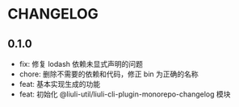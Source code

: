 # CHANGELOG

## 0.1.0

<!--hash:5faf50d8ca11379d9458de467468ddd5407d28fb-->

- fix: 修复 lodash 依赖未显式声明的问题
- chore: 删除不需要的依赖和代码，修正 bin 为正确的名称
- feat: 基本实现生成的功能
- feat: 初始化 @liuli-util/liuli-cli-plugin-monorepo-changelog 模块